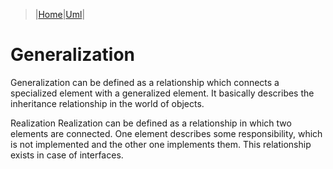 > |[Home](../index)|[Uml](/Knowledge/UML/index)|

# Generalization
Generalization can be defined as a relationship which connects a specialized element with a generalized element. It basically describes the inheritance relationship in the world of objects.

Realization
Realization can be defined as a relationship in which two elements are connected. One element describes some responsibility, which is not implemented and the other one implements them. This relationship exists in case of interfaces.